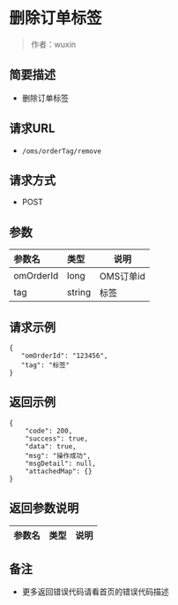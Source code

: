 # 删除订单标签

> 作者：wuxin

## 简要描述

- 删除订单标签

## 请求URL
- ` /oms/orderTag/remove `
  
## 请求方式
- POST 

## 参数
|参数名|类型|说明|
|:-----  |:-----|-----|
|omOrderId|long|OMS订单id|
|tag|string|标签|

## 请求示例 

``` 
{
   "omOrderId": "123456",
   "tag": "标签"
}
```

## 返回示例 

``` 
{
    "code": 200,
    "success": true,
    "data": true,
    "msg": "操作成功",
    "msgDetail": null,
    "attachedMap": {}
}
```

## 返回参数说明 

|参数名|类型|说明|
|:-----  |:-----|-----                           |

## 备注 

- 更多返回错误代码请看首页的错误代码描述